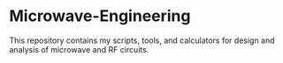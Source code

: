 # Microwave-Engineering
This repository contains my scripts, tools, and calculators for design and analysis of microwave and RF circuits.
